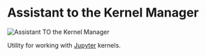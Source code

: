 # Assistant to the Kernel Manager

![Assistant TO the Kernel Manager](http://i.imgur.com/F0WLaYR.jpg)

Utility for working with [Jupyter](https://jupyter.org) kernels.
